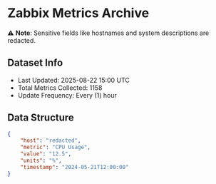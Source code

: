 # Zabbix Metrics Archive

⚠️ **Note**: Sensitive fields like hostnames and system descriptions are redacted.

## Dataset Info
- Last Updated: 2025-08-22 15:00 UTC
- Total Metrics Collected: 1158
- Update Frequency: Every (1) hour

## Data Structure
```json
{
    "host": "redacted",
    "metric": "CPU Usage",
    "value": "12.5",
    "units": "%",
    "timestamp": "2024-05-21T12:00:00"
}
```
